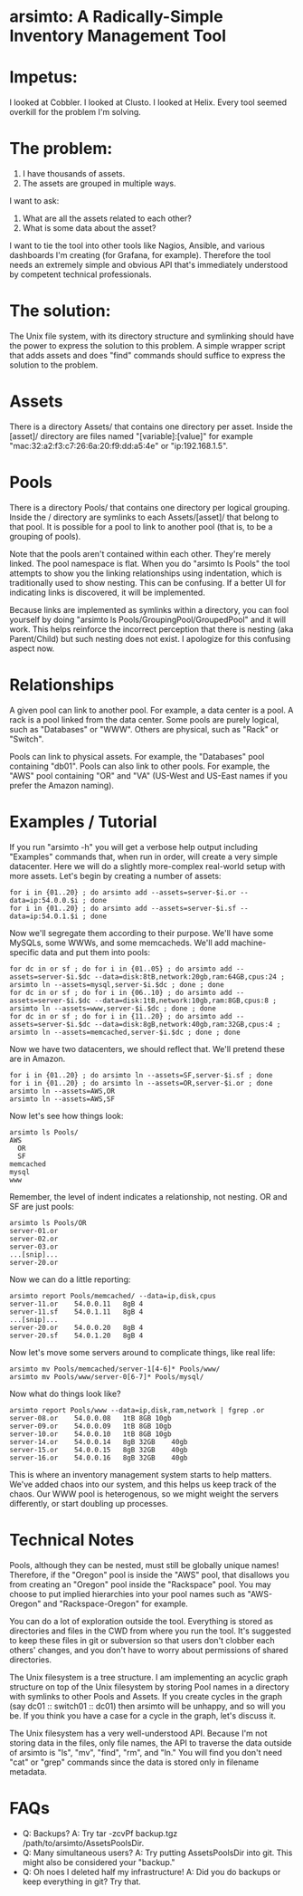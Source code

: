 arsimto: A Radically-Simple Inventory Management Tool
=====================================================

Impetus:
========

I looked at Cobbler. I looked at Clusto. I looked at Helix. Every tool seemed overkill for the problem I'm solving.

The problem:
============

1. I have thousands of assets.
2. The assets are grouped in multiple ways.

I want to ask:

1. What are all the assets related to each other?
2. What is some data about the asset?

I want to tie the tool into other tools like Nagios, Ansible, and various dashboards I'm creating (for Grafana, for example). Therefore the tool needs an extremely simple and obvious API that's immediately understood by competent technical professionals.

The solution:
=============

The Unix file system, with its directory structure and symlinking should have the power to express the solution to this problem. A simple wrapper script that adds assets and does "find" commands should suffice to express the solution to the problem.

Assets
======

There is a directory Assets/ that contains one directory per asset. Inside the [asset]/ directory are files named "[variable]:[value]" for example "mac:32:a2:f3:c7:26:6a:20:f9:dd:a5:4e" or "ip:192.168.1.5".

Pools
=====

There is a directory Pools/ that contains one directory per logical grouping. Inside the <pool>/ directory are symlinks to each Assets/[asset]/ that belong to that pool. It is possible for a pool to link to another pool (that is, to be a grouping of pools).

Note that the pools aren't contained within each other. They're merely linked. The pool namespace is flat. When you do "arsimto ls Pools" the tool attempts to show you the linking relationships using indentation, which is traditionally used to show nesting. This can be confusing. If a better UI for indicating links is discovered, it will be implemented.

Because links are implemented as symlinks within a directory, you can fool yourself by doing "arsimto ls Pools/GroupingPool/GroupedPool" and it will work. This helps reinforce the incorrect perception that there is nesting (aka Parent/Child) but such nesting does not exist. I apologize for this confusing aspect now.

Relationships
=============

A given pool can link to another pool. For example, a data center is a pool. A rack is a pool linked from the data center. Some pools are purely logical, such as "Databases" or "WWW". Others are physical, such as "Rack" or "Switch".

Pools can link to physical assets. For example, the "Databases" pool containing "db01". Pools can also link to other pools. For example, the "AWS" pool containing "OR" and "VA" (US-West and US-East names if you prefer the Amazon naming).

Examples / Tutorial
===================

If you run "arsimto -h" you will get a verbose help output including "Examples" commands that, when run in order, will create a very simple datacenter. Here we will do a slightly more-complex real-world setup with more assets. Let's begin by creating a number of assets:

    for i in {01..20} ; do arsimto add --assets=server-$i.or --data=ip:54.0.0.$i ; done
    for i in {01..20} ; do arsimto add --assets=server-$i.sf --data=ip:54.0.1.$i ; done

Now we'll segregate them according to their purpose. We'll have some MySQLs, some WWWs, and some memcacheds. We'll add machine-specific data and put them into pools:

    for dc in or sf ; do for i in {01..05} ; do arsimto add --assets=server-$i.$dc --data=disk:8tB,network:20gb,ram:64GB,cpus:24 ; arsimto ln --assets=mysql,server-$i.$dc ; done ; done
    for dc in or sf ; do for i in {06..10} ; do arsimto add --assets=server-$i.$dc --data=disk:1tB,network:10gb,ram:8GB,cpus:8 ; arsimto ln --assets=www,server-$i.$dc ; done ; done
    for dc in or sf ; do for i in {11..20} ; do arsimto add --assets=server-$i.$dc --data=disk:8gB,network:40gb,ram:32GB,cpus:4 ; arsimto ln --assets=memcached,server-$i.$dc ; done ; done

Now we have two datacenters, we should reflect that. We'll pretend these are in Amazon.

    for i in {01..20} ; do arsimto ln --assets=SF,server-$i.sf ; done
    for i in {01..20} ; do arsimto ln --assets=OR,server-$i.or ; done
    arsimto ln --assets=AWS,OR
    arsimto ln --assets=AWS,SF

Now let's see how things look:

    arsimto ls Pools/
    AWS
      OR
      SF
    memcached
    mysql
    www

Remember, the level of indent indicates a relationship, not nesting. OR and SF are just pools:

    arsimto ls Pools/OR
    server-01.or
    server-02.or
    server-03.or
    ...[snip]...
    server-20.or

Now we can do a little reporting:

    arsimto report Pools/memcached/ --data=ip,disk,cpus
    server-11.or	54.0.0.11	8gB	4
    server-11.sf	54.0.1.11	8gB	4
    ...[snip]...
    server-20.or	54.0.0.20	8gB	4
    server-20.sf	54.0.1.20	8gB	4

Now let's move some servers around to complicate things, like real life:

    arsimto mv Pools/memcached/server-1[4-6]* Pools/www/
    arsimto mv Pools/www/server-0[6-7]* Pools/mysql/

Now what do things look like?

    arsimto report Pools/www --data=ip,disk,ram,network | fgrep .or
    server-08.or	54.0.0.08	1tB	8GB	10gb
    server-09.or	54.0.0.09	1tB	8GB	10gb
    server-10.or	54.0.0.10	1tB	8GB	10gb
    server-14.or	54.0.0.14	8gB	32GB	40gb
    server-15.or	54.0.0.15	8gB	32GB	40gb
    server-16.or	54.0.0.16	8gB	32GB	40gb

This is where an inventory management system starts to help matters. We've added chaos into our system, and this helps us keep track of the chaos. Our WWW pool is heterogenous, so we might weight the servers differently, or start doubling up processes.

Technical Notes
===============

Pools, although they can be nested, must still be globally unique names! Therefore, if the "Oregon" pool is inside the "AWS" pool, that disallows you from creating an "Oregon" pool inside the "Rackspace" pool. You may choose to put implied hierarchies into your pool names such as "AWS-Oregon" and "Rackspace-Oregon" for example.

You can do a lot of exploration outside the tool. Everything is stored as directories and files in the CWD from where you run the tool. It's suggested to keep these files in git or subversion so that users don't clobber each others' changes, and you don't have to worry about permissions of shared directories.

The Unix filesystem is a tree structure. I am implementing an acyclic graph structure on top of the Unix filesystem by storing Pool names in a directory with symlinks to other Pools and Assets. If you create cycles in the graph (say dc01 :: switch01 :: dc01) then arsimto will be unhappy, and so will you be. If you think you have a case for a cycle in the graph, let's discuss it.

The Unix filesystem has a very well-understood API. Because I'm not storing data in the files, only file names, the API to traverse the data outside of arsimto is "ls", "mv", "find", "rm", and "ln." You will find you don't need "cat" or "grep" commands since the data is stored only in filename metadata.

FAQs
====

 * Q: Backups? A: Try tar -zcvPf backup.tgz /path/to/arsimto/AssetsPoolsDir.
 * Q: Many simultaneous users? A: Try putting AssetsPoolsDir into git. This might also be considered your "backup."
 * Q: Oh noes I deleted half my infrastructure! A: Did you do backups or keep everything in git? Try that.

